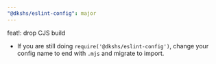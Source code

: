 ```yaml
---
"@dkshs/eslint-config": major
---
```


feat!: drop CJS build

- If you are still doing `require('@dkshs/eslint-config')`, change your config name to end with `.mjs` and migrate to import.
